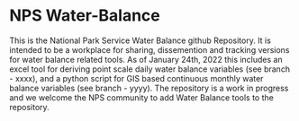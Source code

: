 # NPS Water-Balance
This is the National Park Service Water Balance github Repository.  It is intended to be a workplace for sharing, dissemention and tracking versions for water balance related tools.  As of January 24th, 2022 this includes an excel tool for deriving point scale daily water balance variables (see branch - xxxx), and a python script for GIS based continuous monthly water balance variables (see branch - yyyy). The repository is a work in progress and we welcome the NPS community to add Water Balance tools to the repository.        
